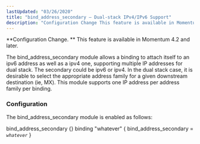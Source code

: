 ```yaml
---
lastUpdated: "03/26/2020"
title: "bind_address_secondary – Dual-stack IPv4/IPv6 Support"
description: "Configuration Change This feature is available in Momentum 4 2 and later The bind address secondary module allows a binding to attach itself to an ipv 6 address as well as a ipv 4 one supporting multiple IP addresses for dual stack The secondary could be ipv 6 or ipv..."
---
```


<a name="idp19953776"></a> 

**Configuration Change. ** This feature is available in Momentum 4.2 and later.

The bind_address_secondary module allows a binding to attach itself to an ipv6 address as well as a ipv4 one, supporting multiple IP addresses for dual stack. The secondary could be ipv6 or ipv4\. In the dual stack case, it is desirable to select the appropriate address family for a given downstream destination (ie, MX). This module supports one IP address per address family per binding.

### <a name="modules.bind_address_secondary.config"></a> Configuration

The bind_address_secondary module is enabled as follows:

<a name="modules.bind_address_secondary.example"></a> 


bind_address_secondary {}
binding "whatever" {
  bind_address_secondary = *`whatever`*
}